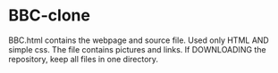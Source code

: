 # BBC-clone

BBC.html contains the webpage and source file.
Used only HTML AND simple css.
The file contains pictures and links.
If DOWNLOADING the repository, keep all files in one directory.

